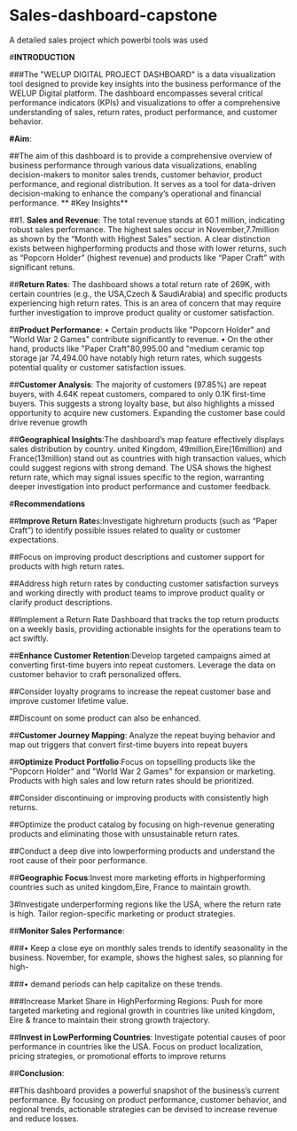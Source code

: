# Sales-dashboard-capstone
A detailed sales project which powerbi tools was used 

#**INTRODUCTION**

###The "WELUP DIGITAL PROJECT DASHBOARD" is a data visualization tool designed to provide key insights into the business performance of the WELUP Digital platform. The dashboard encompasses several critical performance indicators (KPIs) and visualizations to offer a comprehensive understanding of sales, return rates, product performance, and customer behavior.

**#Aim**:

##The aim of this dashboard is to provide a comprehensive overview of business performance through various data visualizations, enabling decision-makers to monitor sales trends, customer behavior, product performance, and regional distribution. It serves as a tool for data-driven decision-making to enhance the company’s operational and financial performance.
**
#Key Insights**

##1.	**Sales and Revenue**:
The total revenue stands at 60.1 million, indicating robust sales performance.
The highest sales occur in November,7.7million as shown by the “Month with Highest Sales” section.
A clear distinction exists between highperforming products and those with lower returns, such as “Popcorn Holder” (highest revenue) and products like “Paper Craft” with significant retuns.

##**Return Rates**:
The dashboard shows a total return rate of  269K, with certain countries (e.g., the USA,Czech & SaudiArabia) and specific products experiencing high return rates. This is an area of concern that may require further investigation to improve product quality or customer satisfaction.

##**Product Performance**:
•	Certain products like "Popcorn Holder" and "World War 2 Games" contribute significantly to revenue.
•	On the other hand, products like "Paper Craft"80,995.00 and "medium ceramic top storage jar 74,494.00 have notably high return rates, which suggests potential quality or customer satisfaction issues.

##**Customer Analysis**:
The majority of customers (97.85%) are repeat buyers, with 4.64K repeat customers, compared to only 0.1K first-time buyers. This suggests a strong loyalty base, but also highlights a missed opportunity to acquire new customers. Expanding the customer base could drive revenue growth

##**Geographical Insights**:The dashboard’s map feature effectively displays sales distribution by country. united Kingdom, 49million,Eire(16million) and France(13million) stand out as countries with high transaction values, which could suggest regions with strong demand.
The USA shows the highest return rate, which may signal issues specific to the region, warranting deeper investigation into product performance and customer feedback.

#**Recommendations**

##**Improve Return Rate**s:Investigate highreturn products (such as “Paper Craft”) to identify possible issues related to quality or customer expectations.

##Focus on improving product descriptions and customer support for products with high return rates.

##Address high return rates by conducting customer satisfaction surveys and working directly with product teams to improve product quality or clarify product descriptions.

##Implement a Return Rate Dashboard that tracks the top return products on a weekly basis, providing actionable insights for the operations team to act swiftly.

##**Enhance Customer Retention**:Develop targeted campaigns aimed at converting first-time buyers into repeat customers. Leverage the data on customer behavior to craft personalized offers.

##Consider loyalty programs to increase the repeat customer base and improve customer lifetime value.

##Discount on some product can also be enhanced.

##**Customer Journey Mapping**: Analyze the repeat buying behavior and map out triggers that convert first-time buyers into repeat buyers

##**Optimize Product Portfolio**:Focus on topselling products like the "Popcorn Holder" and "World War 2 Games" for expansion or marketing. Products with high sales and low return rates should be prioritized.

##Consider discontinuing or improving products with consistently high returns.

##Optimize the product catalog by focusing on high-revenue generating products and eliminating those with unsustainable return rates.

##Conduct a deep dive into lowperforming products and understand the root cause of their poor performance.

##**Geographic Focus**:Invest more marketing efforts in highperforming countries such as united kingdom,Eire, France to maintain growth.

3#Investigate underperforming regions like the USA, where the return rate is high. Tailor region-specific marketing or product strategies.

##**Monitor Sales Performance**:

###•	Keep a close eye on monthly sales trends to identify seasonality in the business. November, for example, shows the highest sales, so planning for high-

###•	demand periods can help capitalize on these trends.

###Increase Market Share in HighPerforming Regions: Push for more targeted marketing and regional growth in countries like united kingdom, Eire & france to maintain their strong growth trajectory.

##**Invest in LowPerforming Countries**: Investigate potential causes of poor performance in countries like the USA. Focus on product localization, pricing strategies, or promotional efforts to improve returns

##**Conclusion**:

##This dashboard provides a powerful snapshot of the business’s current performance. By focusing on product performance, customer behavior, and regional trends, actionable strategies
can be devised to increase revenue and reduce losses. 





